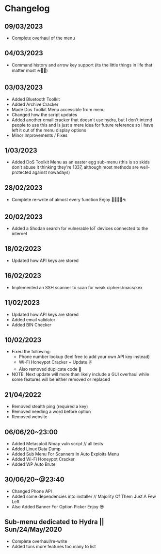 # Changelog

## 09/03/2023
- Complete overhaul of the menu

## 04/03/2023
- Command history and arrow key support (its the little things in life that matter most ☕👨‍💻)

## 03/03/2023
- Added Bluetooth Toolkit
- Added Archive Cracker
- Made Dos Toolkit Menu accessible from menu
- Changed how the script updates
- Added another email cracker that doesn't use hydra, but I don't intend people to use this and is just a mere idea for future reference so I have left it out of the menu display options
- Minor Improvements / Fixes

## 1/03/2023
- Added DoS Toolkit Menu as an easter egg sub-menu (this is so skids don't abuse it thinking they're 1337, although most methods are well-protected against nowadays)

## 28/02/2023
- Complete re-write of almost every function Enjoy 👨‍💻😮‍💨☕

## 20/02/2023
- Added a Shodan search for vulnerable IoT devices connected to the internet

## 18/02/2023
- Updated how API keys are stored

## 16/02/2023
- Implemented an SSH scanner to scan for weak ciphers/macs/kex

## 11/02/2023
- Updated how API keys are stored
- Added email validator
- Added BIN Checker

## 10/02/2023
- Fixed the following:
  - Phone number lookup (feel free to add your own API key instead)
  - Wi-Fi Honeypot Cracker + Update ✌️
  - Also removed duplicate code 🤦
- NOTE: Next update will more than likely include a GUI overhaul while some features will be either removed or replaced

## 21/04/2022
- Removed stealth ping (required a key)
- Removed needing a word before option
- Removed website

## 06/06/20~23:00
- Added Metasploit Nmap vuln script // all tests
- Added Linux Data Dump
- Added Sub Menu For Scanners In Auto Exploits Menu
- Added Wi-Fi Honeypot Cracker
- Added WP Auto Brute

## 30/06/20~@23:40
- Changed Phone API
- Added some dependencies into installer // Majority Of Them Just A Few Left
- Also Added Banner For Option Picker Enjoy 😎

## Sub-menu dedicated to Hydra || Sun/24/May/2020
- Complete overhaul/re-write
- Added tons more features too many to list
